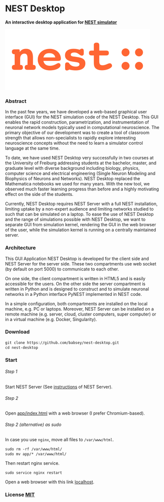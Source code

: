# NEST Desktop

**An interactive desktop application for [NEST simulator](http://www.nest-simulator.org/)**

![nest logo](app/img/nest-accent.svg)

### Abstract

In the past few years, we have developed a web-based graphical user interface (GUI) for the NEST simulation code of the NEST Desktop. This GUI enables the rapid construction, parametrization, and instrumentation of neuronal network models typically used in computational neuroscience. The primary objective of our development was to create a tool of classroom strength that allows non-specialists to rapidly explore interesting neuroscience concepts without the need to learn a simulator control language at the same time.

To date, we have used NEST Desktop very successfully in two courses at the University of Freiburg addressing students at the bachelor, master, and graduate level with diverse background including biology, physics, computer science and electrical engineering (Single Neuron Modeling and Biophysics of Neurons and Networks). NEST Desktop replaced the Mathematica notebooks we used for many years. With the new tool, we observed much faster learning progress than before and a highly motivating effect on the side of the students.

Currently, NEST Desktop requires NEST Server with a full NEST installation, limiting uptake by a non-expert audience and limiting networks studied to such that can be simulated on a laptop. To ease the use of NEST Desktop and the range of simulations possible with NEST Desktop, we want to separate GUI from simulation kernel, rendering the GUI in the web browser of the user, while the simulation kernel is running on a centrally maintained server.

### Architecture

This GUI Application NEST Desktop is developed for the client side and NEST Server for the server side. These two compartments use web socket (by default on port 5000) to communicate to each other.

On one side, the client compartment is written in HTML5 and is easily accessible for the users. On the other side the server compartment is written in Python and is designed to construct and to simulate neuronal networks in a Python interface PyNEST implemented in NEST code.

In a simple configuration, both compartments are installed on the local machine, e.g. PC or laptops. Moreover, NEST Server can be installed on a remote machine (e.g. server, cloud, cluster computers, super computer) or in a virtual machine (e.g. Docker, Singularity).

### Download
```
git clone https://github.com/babsey/nest-desktop.git
cd nest-desktop
```

### Start

###### Step 1
Start NEST Server (See [instructions](https://github.com/babsey/nest-server) of NEST Server).

###### Step 2
Open [app/index.html](app/index.html) with a web browser (I prefer Chromium-based).

###### Step 2 (alternative) as sudo
In case you use `nginx`, move all files to `/var/www/html`.

```
sudo rm -rf /var/www/html/
sudo mv app/* /var/www/html/
```

Then restart nginx service.

```
sudo service nginx restart
```
Open a web browser with this link [localhost](http://localhost).

### License [MIT](LICENSE)
